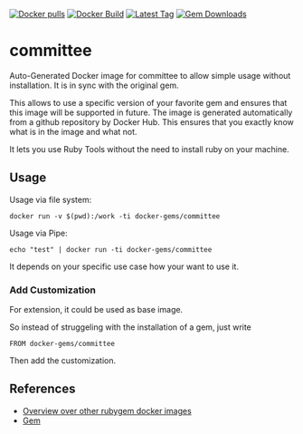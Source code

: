 [![Docker pulls](https://img.shields.io/docker/pulls/rubygem/committee.svg)](https://hub.docker.com/r/rubygem/committee/)
[![Docker Build](https://img.shields.io/docker/automated/rubygem/committee.svg)](https://hub.docker.com/r/rubygem/committee/)
[![Latest Tag](https://img.shields.io/github/tag/docker-rubygem/committee.svg)](https://hub.docker.com/r/rubygem/committee/)
[![Gem Downloads](https://img.shields.io/gem/dt/committee.svg)](https://rubygems.org/gems/committee/)
# committee

Auto-Generated Docker image for committee to allow simple usage without installation.
It is in sync with the original gem.

This allows to use a specific version of your favorite gem and ensures that this image will be supported in future.
The image is generated automatically from a github repository by Docker Hub.
This ensures that you exactly know what is in the image and what not.

It lets you use Ruby Tools without the need to install ruby on your machine.

## Usage

Usage via file system:

`docker run -v $(pwd):/work -ti docker-gems/committee`

Usage via Pipe:

`echo "test" | docker run -ti docker-gems/committee`

It depends on your specific use case how your want to use it.

### Add Customization

For extension, it could be used as base image.

So instead of struggeling with the installation of a gem, just write

`FROM docker-gems/committee`

Then add the customization.

## References

 - [Overview over other rubygem docker images](https://github.com/thinkbot/docker-rubygem)
 - [Gem](https://rubygems.org/gems/committee/)
